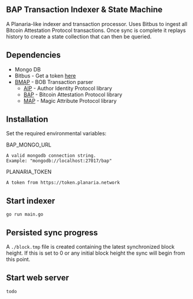 ## BAP Transaction Indexer & State Machine

A Planaria-like indexer and transaction processor. Uses Bitbus to ingest all Bitcoin Attestation Protocol transactions. Once sync is complete it replays history to create a state collection that can then be queried.

## Dependencies

- Mongo DB
- Bitbus - Get a token [here](https://token.planaria.network/)
- [BMAP](https://github.com/rohenaz/go-bmap) - BOB Transaction parser
  - [AIP](https://github.com/rohenaz/go-aip) - Author Identity Protocol library
  - [BAP](https://github.com/rohenaz/go-bap) - Bitcoin Attestation Protocol library
  - [MAP](https://github.com/rohenaz/go-map) - Magic Attribute Protocol library

## Installation

Set the required environmental variables:

BAP_MONGO_URL

    A valid mongodb connection string.
    Example: "mongodb://localhost:27017/bap"

PLANARIA_TOKEN

    A token from https://token.planaria.network

## Start indexer

```
go run main.go
```

## Persisted sync progress

A `./block.tmp` file is created containing the latest synchronized block height. If this is set to 0 or any initial block height the sync will begin from this point.

## Start web server

```
todo
```
